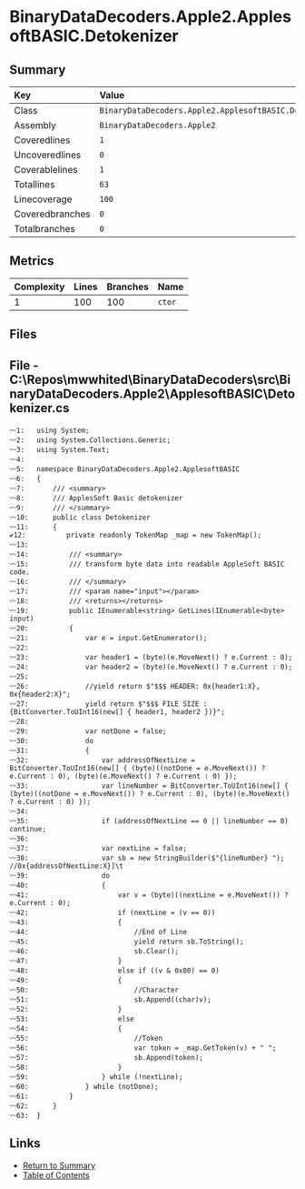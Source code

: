 ﻿# BinaryDataDecoders.Apple2.ApplesoftBASIC.Detokenizer

## Summary

| Key             | Value                                                  |
| :-------------- | :----------------------------------------------------- |
| Class           | `BinaryDataDecoders.Apple2.ApplesoftBASIC.Detokenizer` |
| Assembly        | `BinaryDataDecoders.Apple2`                            |
| Coveredlines    | `1`                                                    |
| Uncoveredlines  | `0`                                                    |
| Coverablelines  | `1`                                                    |
| Totallines      | `63`                                                   |
| Linecoverage    | `100`                                                  |
| Coveredbranches | `0`                                                    |
| Totalbranches   | `0`                                                    |

## Metrics

| Complexity | Lines | Branches | Name    |
| :--------- | :---- | :------- | :------ |
| 1          | 100   | 100      | `ctor`  |

## Files

## File - C:\Repos\mwwhited\BinaryDataDecoders\src\BinaryDataDecoders.Apple2\ApplesoftBASIC\Detokenizer.cs

```CSharp
〰1:   using System;
〰2:   using System.Collections.Generic;
〰3:   using System.Text;
〰4:   
〰5:   namespace BinaryDataDecoders.Apple2.ApplesoftBASIC
〰6:   {
〰7:       /// <summary>
〰8:       /// ApplesSoft Basic detokenizer
〰9:       /// </summary>
〰10:      public class Detokenizer
〰11:      {
✔12:          private readonly TokenMap _map = new TokenMap();
〰13:  
〰14:          /// <summary>
〰15:          /// transform byte data into readable AppleSoft BASIC code.
〰16:          /// </summary>
〰17:          /// <param name="input"></param>
〰18:          /// <returns></returns>
〰19:          public IEnumerable<string> GetLines(IEnumerable<byte> input)
〰20:          {
〰21:              var e = input.GetEnumerator();
〰22:  
〰23:              var header1 = (byte)(e.MoveNext() ? e.Current : 0);
〰24:              var header2 = (byte)(e.MoveNext() ? e.Current : 0);
〰25:  
〰26:              //yield return $"$$$ HEADER: 0x{header1:X}, 0x{header2:X}";
〰27:              yield return $"$$$ FILE SIZE :{BitConverter.ToUInt16(new[] { header1, header2 })}";
〰28:  
〰29:              var notDone = false;
〰30:              do
〰31:              {
〰32:                  var addressOfNextLine = BitConverter.ToUInt16(new[] { (byte)((notDone = e.MoveNext()) ? e.Current : 0), (byte)(e.MoveNext() ? e.Current : 0) });
〰33:                  var lineNumber = BitConverter.ToUInt16(new[] { (byte)((notDone = e.MoveNext()) ? e.Current : 0), (byte)(e.MoveNext() ? e.Current : 0) });
〰34:  
〰35:                  if (addressOfNextLine == 0 || lineNumber == 0) continue;
〰36:  
〰37:                  var nextLine = false;
〰38:                  var sb = new StringBuilder($"{lineNumber} "); //0x{addressOfNextLine:X}]\t
〰39:                  do
〰40:                  {
〰41:                      var v = (byte)((nextLine = e.MoveNext()) ? e.Current : 0);
〰42:                      if (nextLine = (v == 0))
〰43:                      {
〰44:                          //End of Line
〰45:                          yield return sb.ToString();
〰46:                          sb.Clear();
〰47:                      }
〰48:                      else if ((v & 0x80) == 0)
〰49:                      {
〰50:                          //Character
〰51:                          sb.Append((char)v);
〰52:                      }
〰53:                      else
〰54:                      {
〰55:                          //Token
〰56:                          var token = _map.GetToken(v) + " ";
〰57:                          sb.Append(token);
〰58:                      }
〰59:                  } while (!nextLine);
〰60:              } while (notDone);
〰61:          }
〰62:      }
〰63:  }
```

## Links

* [Return to Summary](Summary.md)
* [Table of Contents](../TOC.md)

